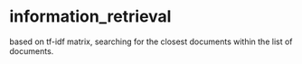 # information_retrieval
based on tf-idf matrix, searching for the closest documents within the list of documents. 

